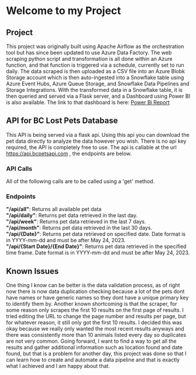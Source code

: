 # Welcome to my Project
## Project
This project was originally built using Apache Airflow as the orchestration tool but has since been updated to use Azure Data Factory. The web scraping python script and transformation is all done within an Azure function, and that function is triggered via a schedule, currently set to run daily. The data scraped is then uploaded as a CSV file into an Azure Blobk Storage account which is then auto-ingested into a Snowflake table using Azure Event Hubs, Azure Queue Storage, and Snowflake Data Pipelines and Storage Integrations. With the transformed data in a Snowflake table, it is then queried and served via a Flask server, and a Dashboard using Power BI is also available. The link to that dashboard is here: [Power Bi Report](https://app.powerbi.com/view?r=eyJrIjoiOGM3MTRmMjYtODdmMS00NTg2LTkyNTctN2RhZjYyNGIwZmQ1IiwidCI6IjRlZDJhZjZmLWFkNWItNDI3ZC04Yjg5LWM2OGNlOWNjMTdjYiIsImMiOjZ9&pageName=ReportSection)

## API for BC Lost Pets Database  
This API is being served via a flask api. Using this api you can download the pet data directly to analyze the data however you wish. There is no api key required, the API is completely free to use. The api is callable at the url https://api.bcpetsapi.com , the endpoints are below.
### API Calls  
All of the following calls are to be called using a 'get' method.
### Endpoints  
__"/api/all"__: Returns all available pet data    
__"/api/daily"__: Returns pet data retrieved in the last day.  
__"/api/week"__: Returns pet data retrieved in the last 7 days.  
__"/api/month"__: Returns pet data retrieved in the last 30 days.  
__"/api/{Date}"__: Returns pet data retrieved on specified date. Date format is in YYYY-mm-dd and must be after May 24, 2023.  
__"/api/{Start Date}/{End Date}"__: Returns pet data retrieved in the specified time frame. Date format is in YYYY-mm-dd and must be after May 24, 2023.

## Known Issues
One thing I know can be better is the data validation process, as of right now there is now data duplication checking because a lot of the pets dont have names or have generic names so they dont have a unique primary key to identify them by. Another known shortcoming is that the scraper, for some reason only scrapes the first 10 results on the first page of results. I tried editing the URL to change the page number and results per page, but for whatever reason, it still only got the first 10 results. I decided this was okay because we really only wanted the most recent results anyways and there was consistently more than 10 animals listed every day so duplicates are not very common. Going forward, I want to find a way to get all the results and gather additional information such as location found and date found, but that is a problem for another day, this project was done so that I can learn how to create and automate a data pipeline and that is exactly what I achieved and I am happy about that.
